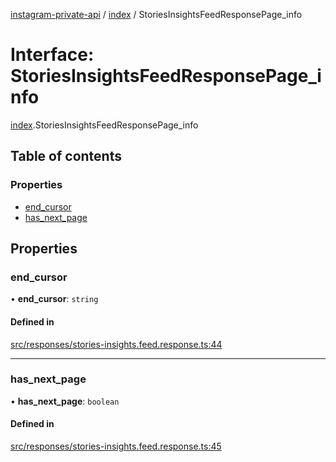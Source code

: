 [instagram-private-api](../../README.md) / [index](../../modules/index.md) / StoriesInsightsFeedResponsePage_info

# Interface: StoriesInsightsFeedResponsePage\_info

[index](../../modules/index.md).StoriesInsightsFeedResponsePage_info

## Table of contents

### Properties

- [end\_cursor](StoriesInsightsFeedResponsePage_info.md#end_cursor)
- [has\_next\_page](StoriesInsightsFeedResponsePage_info.md#has_next_page)

## Properties

### end\_cursor

• **end\_cursor**: `string`

#### Defined in

[src/responses/stories-insights.feed.response.ts:44](https://github.com/Nerixyz/instagram-private-api/blob/0e0721c/src/responses/stories-insights.feed.response.ts#L44)

___

### has\_next\_page

• **has\_next\_page**: `boolean`

#### Defined in

[src/responses/stories-insights.feed.response.ts:45](https://github.com/Nerixyz/instagram-private-api/blob/0e0721c/src/responses/stories-insights.feed.response.ts#L45)
